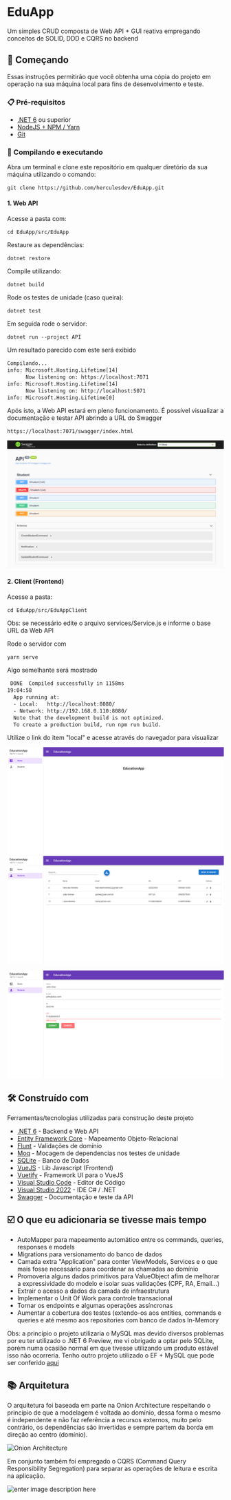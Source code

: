 
# EduApp
Um simples CRUD composta de Web API + GUI reativa empregando conceitos de SOLID, DDD e CQRS no backend

## 🚀 Começando
Essas instruções permitirão que você obtenha uma cópia do projeto em operação na sua máquina local para fins de desenvolvimento e teste.

### 📋 Pré-requisitos
* [.NET 6](https://dotnet.microsoft.com/download/dotnet/6.0) ou superior
* [NodeJS + NPM / Yarn](https://nodejs.org/en/)
* [Git](https://git-scm.com/downloads)

### 🔧 Compilando e executando
Abra um terminal e clone este repositório em qualquer diretório da sua máquina utilizando o comando:
```
git clone https://github.com/herculesdev/EduApp.git
```
#### 1. Web API
Acesse a pasta com:
```
cd EduApp/src/EduApp
```
Restaure as dependências:
```
dotnet restore
```

Compile utilizando:
```
dotnet build
```

Rode os testes de unidade (caso queira):
```
dotnet test
```

Em seguida rode o servidor:
```
dotnet run --project API
```
Um resultado parecido com este será exibido
```
Compilando...
info: Microsoft.Hosting.Lifetime[14]
      Now listening on: https://localhost:7071
info: Microsoft.Hosting.Lifetime[14]
      Now listening on: http://localhost:5071
info: Microsoft.Hosting.Lifetime[0]
```

Após isto, a Web API estará em pleno funcionamento. É possível visualizar a documentação e testar API abrindo a URL do Swagger
```
https://localhost:7071/swagger/index.html
```
![enter image description here](https://raw.githubusercontent.com/herculesdev/EduApp/master/images/swagger.png)

#### 2. Client (Frontend)
Acesse a pasta:
```
cd EduApp/src/EduAppClient
```
Obs: se necessário edite o arquivo services/Service.js e informe o base URL da Web API

Rode o servidor com
```
yarn serve
```
Algo semelhante será mostrado
```
 DONE  Compiled successfully in 1158ms                                                                          19:04:58
  App running at:
  - Local:   http://localhost:8080/
  - Network: http://192.168.0.110:8080/
  Note that the development build is not optimized.
  To create a production build, run npm run build.
```
Utilize o link do item "local" e acesse através do navegador para visualizar

![Imagem da home](https://github.com/herculesdev/EduApp/blob/master/images/home.png?raw=true)
![Imagem da lista](https://github.com/herculesdev/EduApp/blob/master/images/list.png?raw=true)

![Imagem do form](https://github.com/herculesdev/EduApp/blob/master/images/add.png?raw=true)

## 🛠️ Construído com
Ferramentas/tecnologias utilizadas para construção deste projeto

* [.NET 6](https://dotnet.microsoft.com/download/dotnet/6.0) - Backend e Web API
* [Entity Framework Core](https://docs.microsoft.com/pt-br/ef/core/) - Mapeamento Objeto-Relacional
* [Flunt](https://github.com/andrebaltieri/Flunt) - Validações de domínio
* [Moq](https://github.com/moq/moq) - Mocagem de dependencias nos testes de unidade
* [SQLite](https://www.sqlite.org/index.html) - Banco de Dados
* [VueJS](https://vuejs.org/) - Lib Javascript (Frontend)
* [Vuetify](https://vuetifyjs.com/) - Framework UI para o VueJS
* [Visual Studio Code](https://code.visualstudio.com/) - Editor de Código
* [Visual Studio 2022](https://visualstudio.microsoft.com/pt-br/launch/) - IDE C# / .NET
* [Swagger](https://swagger.io/) - Documentação e teste da API

## ☑️ O que eu adicionaria se tivesse mais tempo
* AutoMapper para mapeamento automático entre os commands, queries, responses e models
* Migrations para versionamento do banco de dados
* Camada extra "Application" para conter ViewModels, Services e o que mais fosse necessário para coordenar as chamadas ao domínio
* Promoveria alguns dados primitivos para ValueObject afim de melhorar a expressividade do modelo e isolar suas validações (CPF, RA, Email...)
* Extrair o acesso a dados da camada de infraestrutura
* Implementar o Unit Of Work para controle transacional
* Tornar os endpoints e algumas operações assíncronas
* Aumentar a cobertura dos testes (extendo-os aos entities, commands e queries e até mesmo aos repositories com banco de dados In-Memory

Obs: a princípio o projeto utilizaria o MySQL mas devido diversos problemas por eu ter utilizado o .NET 6 Preview, me vi obrigado a optar pelo SQLite, porém numa ocasião normal em que tivesse utilizando um produto estável isso não ocorreria. Tenho outro projeto utilizado o EF + MySQL que pode ser conferido [aqui](https://github.com/herculesdev/covid-app)

## 📚 Arquitetura
O arquitetura foi baseada em parte na Onion Architecture respeitando o princípio de que a modelagem é voltada ao domínio, dessa forma o mesmo é independente e não faz referência a recursos externos, muito pelo contrário, os dependências são invertidas e sempre partem da borda em direção ao centro (domínio).

![Onion Architecture](https://camo.githubusercontent.com/07832a2276c948e197784ba3d53a91b70da3906520b61e7488f70e0f9a6e9ddc/68747470733a2f2f7465616d736d696c65792e6769746875622e696f2f6173736574732f636c65616e2d6172636869746563747572652d646f746e65742e706e67)

Em conjunto também foi empregado o CQRS (Command Query Responsibility Segregation) para separar as operações de leitura e escrita na aplicação.

![enter image description here](https://miro.medium.com/max/1200/1*Fo70HYchxk2q2uEiHoV6Cw.png)
